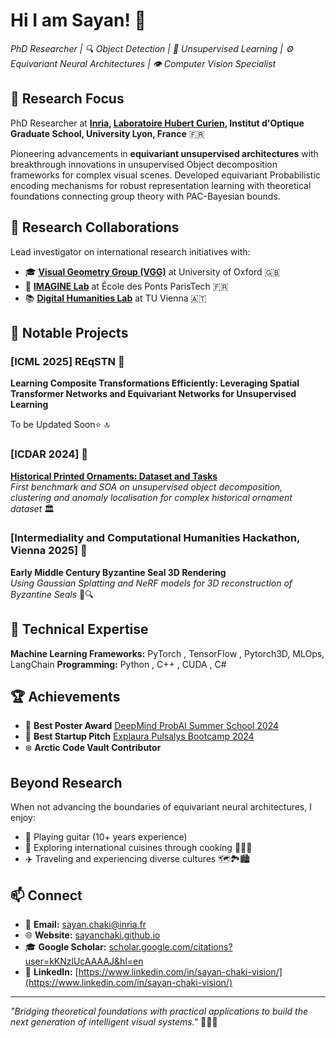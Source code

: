 # Hi I am Sayan! 👋
*PhD Researcher | 🔍 Object Detection | 🧠 Unsupervised Learning | ⚙️ Equivariant Neural Architectures | 👁️ Computer Vision Specialist*

## 🔬 Research Focus
PhD Researcher at **[Inria](https://www.inria.fr/en/malice), [Laboratoire Hubert Curien](https://laboratoirehubertcurien.univ-st-etienne.fr/en/teams/data-intelligence.html), Institut d'Optique Graduate School, University Lyon, France** 🇫🇷

Pioneering advancements in **equivariant unsupervised architectures** with breakthrough innovations in unsupervised Object decomposition frameworks for complex visual scenes. Developed equivariant Probabilistic encoding mechanisms for robust representation learning with theoretical foundations connecting group theory with PAC-Bayesian bounds.

## 🤝 Research Collaborations
Lead investigator on international research initiatives with:
- 🎓 **[Visual Geometry Group (VGG)](https://www.robots.ox.ac.uk/~vgg/)** at University of Oxford 🇬🇧
- 🔬 **[IMAGINE Lab](https://imagine-lab.enpc.fr/)** at École des Ponts ParisTech 🇫🇷
- 📚 **[Digital Humanities Lab](https://informatics.tuwien.ac.at/digital-humanism/)** at TU Vienna 🇦🇹

## 📌 Notable Projects

### [ICML 2025] REqSTN 🌟
**Learning Composite Transformations Efficiently: Leveraging Spatial Transformer Networks and Equivariant Networks for Unsupervised Learning**  

To be Updated Soon⭐ 🔝

### [ICDAR 2024] 🌟
**[Historical Printed Ornaments: Dataset and Tasks](https://link.springer.com/chapter/10.1007/978-3-031-70543-4_15)**  
*First benchmark and SOA on unsupervised object decomposition, clustering and anomaly localisation for complex historical ornament dataset* 🏛️

### [Intermediality and Computational Humanities Hackathon, Vienna 2025] 🌟
**Early Middle Century Byzantine Seal 3D Rendering**  
*Using Gaussian Splatting and NeRF models for 3D reconstruction of Byzantine Seals* 🏺🔍

## 🔧 Technical Expertise
**Machine Learning Frameworks:** PyTorch , TensorFlow , Pytorch3D, MLOps, LangChain
**Programming:** Python , C++ , CUDA , C#

## 🏆 Achievements
- 🏅 **Best Poster Award** [DeepMind ProbAI Summer School 2024](https://nordic.probabilistic.ai/)
- 🌟 **Best Startup Pitch** [Explaura Pulsalys Bootcamp 2024](https://www.explaura-bootcamp.fr/)
- ❄️ **Arctic Code Vault Contributor**

## Beyond Research
When not advancing the boundaries of equivariant neural architectures, I enjoy:
- 🎸 Playing guitar (10+ years experience)
- 🍳 Exploring international cuisines through cooking 🌮🍕🍜
- ✈️ Traveling and experiencing diverse cultures 🗺️🏞️🏙️

## 📫 Connect
- 📧 **Email:** sayan.chaki@inria.fr
- 🌐 **Website:** [sayanchaki.github.io](https://sayanchaki.github.io/)
- 🎓 **Google Scholar:** [scholar.google.com/citations?user=kKNzlUcAAAAJ&hl=en](https://scholar.google.com/citations?user=kKNzlUcAAAAJ&hl=en)
- 👔 **LinkedIn:** [https://www.linkedin.com/in/sayan-chaki-vision/](https://www.linkedin.com/in/sayan-chaki-vision/)

---
*"Bridging theoretical foundations with practical applications to build the next generation of intelligent visual systems."* 💫🔮🚀
